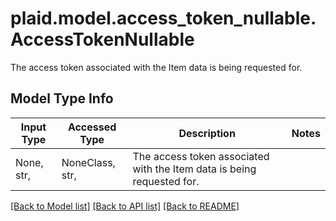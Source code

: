 # plaid.model.access_token_nullable.AccessTokenNullable

The access token associated with the Item data is being requested for.

## Model Type Info
Input Type | Accessed Type | Description | Notes
------------ | ------------- | ------------- | -------------
None, str,  | NoneClass, str,  | The access token associated with the Item data is being requested for. | 

[[Back to Model list]](../../README.md#documentation-for-models) [[Back to API list]](../../README.md#documentation-for-api-endpoints) [[Back to README]](../../README.md)

